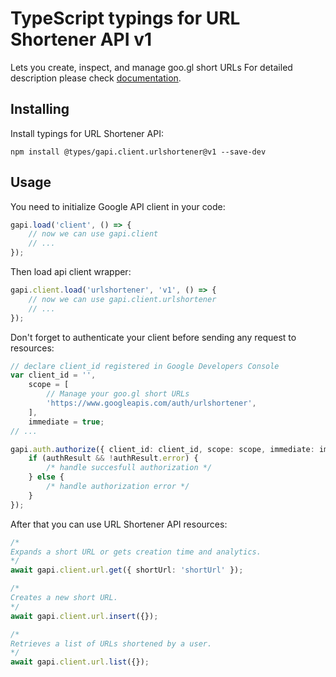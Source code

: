 # TypeScript typings for URL Shortener API v1

Lets you create, inspect, and manage goo.gl short URLs
For detailed description please check [documentation](https://developers.google.com/url-shortener/v1/getting_started).

## Installing

Install typings for URL Shortener API:

```
npm install @types/gapi.client.urlshortener@v1 --save-dev
```

## Usage

You need to initialize Google API client in your code:

```typescript
gapi.load('client', () => {
    // now we can use gapi.client
    // ...
});
```

Then load api client wrapper:

```typescript
gapi.client.load('urlshortener', 'v1', () => {
    // now we can use gapi.client.urlshortener
    // ...
});
```

Don't forget to authenticate your client before sending any request to resources:

```typescript
// declare client_id registered in Google Developers Console
var client_id = '',
    scope = [
        // Manage your goo.gl short URLs
        'https://www.googleapis.com/auth/urlshortener',
    ],
    immediate = true;
// ...

gapi.auth.authorize({ client_id: client_id, scope: scope, immediate: immediate }, (authResult) => {
    if (authResult && !authResult.error) {
        /* handle succesfull authorization */
    } else {
        /* handle authorization error */
    }
});
```

After that you can use URL Shortener API resources:

```typescript
/* 
Expands a short URL or gets creation time and analytics.  
*/
await gapi.client.url.get({ shortUrl: 'shortUrl' });

/* 
Creates a new short URL.  
*/
await gapi.client.url.insert({});

/* 
Retrieves a list of URLs shortened by a user.  
*/
await gapi.client.url.list({});
```
